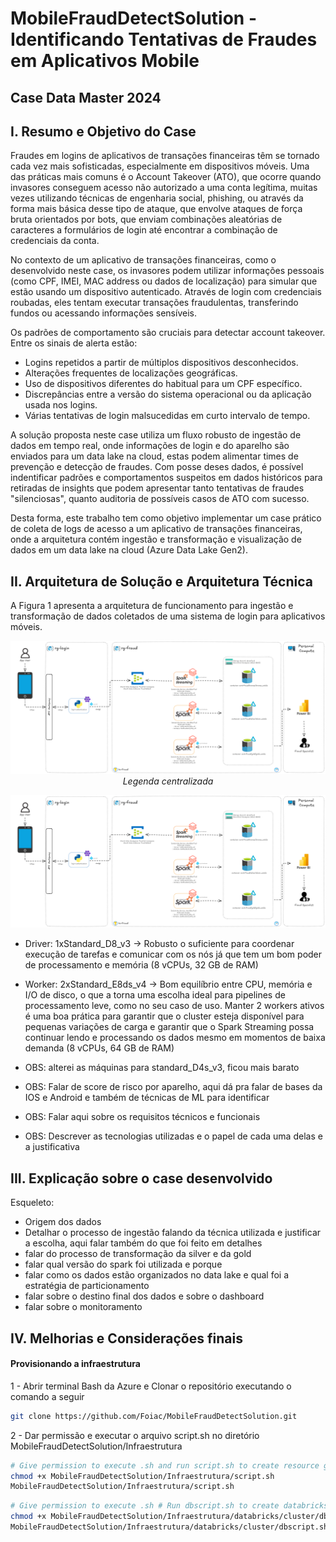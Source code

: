 # MobileFraudDetectSolution - Identificando Tentativas de Fraudes em Aplicativos Mobile
## Case Data Master 2024

## I. Resumo e Objetivo do Case

Fraudes em logins de aplicativos de transações financeiras têm se tornado cada vez mais sofisticadas, especialmente em dispositivos móveis. Uma das práticas mais comuns é o Account Takeover (ATO), que ocorre quando invasores conseguem acesso não autorizado a uma conta legítima, muitas vezes utilizando técnicas de engenharia social, phishing, ou através da forma mais básica desse tipo de ataque, que envolve ataques de força bruta orientados por bots, que enviam combinações aleatórias de caracteres a formulários de login até encontrar a combinação de credenciais da conta.

No contexto de um aplicativo de transações financeiras, como o desenvolvido neste case, os invasores podem utilizar informações pessoais (como CPF, IMEI, MAC address ou dados de localização) para simular que estão usando um dispositivo autenticado. Através de login com credenciais roubadas, eles tentam executar transações fraudulentas, transferindo fundos ou acessando informações sensíveis.

Os padrões de comportamento são cruciais para detectar account takeover. Entre os sinais de alerta estão:

- Logins repetidos a partir de múltiplos dispositivos desconhecidos.
- Alterações frequentes de localizações geográficas.
- Uso de dispositivos diferentes do habitual para um CPF específico.
- Discrepâncias entre a versão do sistema operacional ou da aplicação usada nos logins.
- Várias tentativas de login malsucedidas em curto intervalo de tempo.

A solução proposta neste case utiliza um fluxo robusto de ingestão de dados em tempo real, onde informações de login e do aparelho são enviados para um data lake na cloud, estas podem alimentar times de prevenção e detecção de fraudes. Com posse deses dados, é possível indentificar padrões e comportamentos suspeitos em dados históricos para retiradas de insights que podem apresentar tanto tentativas de fraudes "silenciosas", quanto auditoria de possíveis casos de ATO com sucesso.

Desta forma, este trabalho tem como objetivo implementar um case prático de coleta de logs de acesso a um aplicativo de transações financeiras, onde a arquitetura contém ingestão e transformação e visualização de dados em um data lake na cloud (Azure Data Lake Gen2).

## II. Arquitetura de Solução e Arquitetura Técnica

A Figura 1 apresenta a arquitetura de funcionamento para ingestão e transformação de dados coletados de uma sistema de login para aplicativos móveis.

<p align="center">
  <img src="Editaveis/mobile-fraud-detect-V1.jpeg" alt="Arquitetura Técnica" width="1100">
  <br>
  <em>Legenda centralizada</em>
</p>

![Arquitetura de funcionamento](Editaveis/mobile-fraud-detect-V1.jpeg)


- Driver: 1xStandard_D8_v3 -> Robusto o suficiente para coordenar execução de tarefas e comunicar com os nós já que tem um bom poder de processamento e memória (8 vCPUs, 32 GB de RAM)
- Worker: 2xStandard_E8ds_v4 -> Bom equilíbrio entre CPU, memória e I/O de disco, o que a torna uma escolha ideal para pipelines de processamento leve, como no seu caso de uso. Manter 2 workers ativos é uma boa prática para garantir que o cluster esteja disponível para pequenas variações de carga e garantir que o Spark Streaming possa continuar lendo e processando os dados mesmo em momentos de baixa demanda (8 vCPUs, 64 GB de RAM)

- OBS: alterei as máquinas para standard_D4s_v3, ficou mais barato
- OBS: Falar de score de risco por aparelho, aqui dá pra falar de bases da IOS e Android e também de técnicas de ML para identificar
- OBS: Falar aqui sobre os requisitos técnicos e funcionais
- OBS: Descrever as tecnologias utilizadas e o papel de cada uma delas e a justificativa
  
## III. Explicação sobre o case desenvolvido

Esqueleto: 

- Origem dos dados
- Detalhar o processo de ingestão falando da técnica utilizada e justificar a escolha, aqui falar também do que foi feito em detalhes
- falar do processo de transformação da silver e da gold
- falar qual versão do spark foi utilizada e porque
- falar como os dados estão organizados no data lake e qual foi a estratégia de particionamento
- falar sobre o destino final dos dados e sobre o dashboard
- falar sobre o monitoramento


## IV. Melhorias e Considerações finais



#### Provisionando a infraestrutura
1 - Abrir terminal Bash da Azure e Clonar o repositório executando o comando a seguir

```bash
git clone https://github.com/Foiac/MobileFraudDetectSolution.git
```

2 - Dar permissão e executar o arquivo script.sh no diretório MobileFraudDetectSolution/Infraestrutura

```bash
# Give permission to execute .sh and run script.sh to create resource group and resources
chmod +x MobileFraudDetectSolution/Infraestrutura/script.sh
MobileFraudDetectSolution/Infraestrutura/script.sh
```

```bash
# Give permission to execute .sh # Run dbscript.sh to create databricks databricks cluster
chmod +x MobileFraudDetectSolution/Infraestrutura/databricks/cluster/dbscript.sh
MobileFraudDetectSolution/Infraestrutura/databricks/cluster/dbscript.sh
```
